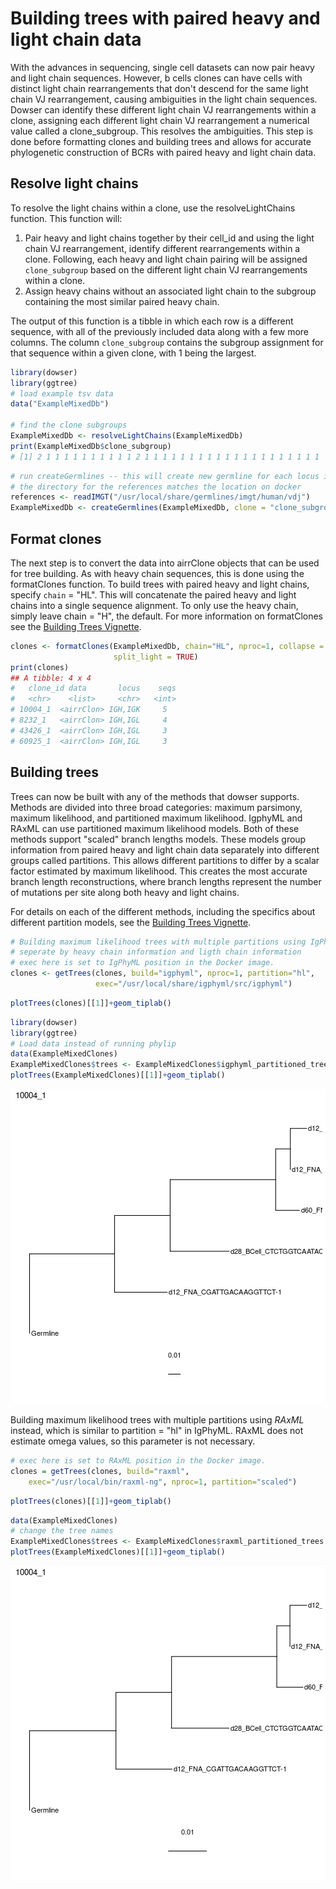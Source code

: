 # Building trees with paired heavy and light chain data

With the advances in sequencing, single cell datasets can now pair heavy and light chain sequences. However, b cells clones can have cells with distinct light chain rearrangements that don't descend for the same light chain VJ rearrangement, causing ambiguities in the light chain sequences. Dowser can identify these different light chain VJ rearrangements within a clone, assigning each different light chain VJ rearrangement a numerical value called a clone_subgroup. This resolves the ambiguities. This step is done before formatting clones and building trees and allows for accurate phylogenetic construction of BCRs with paired heavy and light chain data. 

## Resolve light chains 

To resolve the light chains within a clone, use the resolveLightChains function. This function will:

1. Pair heavy and light chains together by their cell_id and using the light chain VJ rearrangement, identify different rearrangements within a clone. Following, each heavy and light chain pairing will be assigned `clone_subgroup` based on the different light chain VJ rearrangements within a clone. 
2. Assign heavy chains without an associated light chain to the subgroup containing the most similar paired heavy chain.

The output of this function is a tibble in which each row is a different sequence, with all of the previously included data along with a few more columns. The column `clone_subgroup` contains the subgroup assignment for that sequence within a given clone, with 1 being the largest.  


```r
library(dowser)
library(ggtree)
# load example tsv data
data("ExampleMixedDb")

# find the clone subgroups 
ExampleMixedDb <- resolveLightChains(ExampleMixedDb)
print(ExampleMixedDb$clone_subgroup)
# [1] 2 1 1 1 1 1 1 1 1 1 1 2 1 1 1 1 1 1 1 1 1 1 1 1 1 1 1 1 1 1 1 1
```


```r
# run createGermlines -- this will create new germline for each locus in each subgroup 
# the directory for the references matches the location on docker
references <- readIMGT("/usr/local/share/germlines/imgt/human/vdj")
ExampleMixedDb <- createGermlines(ExampleMixedDb, clone = "clone_subgroup_id", nproc = 1)
```

## Format clones

The next step is to convert the data into airrClone objects that can be used for tree building. As with heavy chain sequences, this is done using the formatClones function. To build trees with paired heavy and light chains, specify `chain` = "HL". This will concatenate the paired heavy and light chains into a single sequence alignment. To only use the heavy chain, simply leave chain = "H", the default. For more information on formatClones see the [Building Trees Vignette](Building-Trees-Vignette.md).


```r
clones <- formatClones(ExampleMixedDb, chain="HL", nproc=1, collapse = FALSE, 
                       split_light = TRUE)
print(clones)
## A tibble: 4 x 4
#   clone_id data       locus    seqs
#   <chr>    <list>     <chr>   <int>
# 10004_1  <airrClon> IGH,IGK     5
# 8232_1   <airrClon> IGH,IGL     4
# 43426_1  <airrClon> IGH,IGL     3
# 60925_1  <airrClon> IGH,IGL     3
```
## Building trees 

Trees can now be built with any of the methods that dowser supports. Methods are divided into three broad categories: maximum parsimony, maximum likelihood, and partitioned maximum likelihood. IgphyML and RAxML can use partitioned maximum likelihood models. Both of these methods support "scaled" branch lengths models. These models group information from paired heavy and light chain data separately into different groups called partitions. This allows different partitions to differ by a scalar factor estimated by maximum likelihood. This creates the most accurate branch length reconstructions, where branch lengths represent the number of mutations per site along both heavy and light chains.

For details on each of the different methods, including the specifics about different partition models, see the [Building Trees Vignette](Building-Trees-Vignette.md).


```r
# Building maximum likelihood trees with multiple partitions using IgPhyML where partitions 
# seperate by heavy chain information and ligth chain information
# exec here is set to IgPhyML position in the Docker image.
clones <- getTrees(clones, build="igphyml", nproc=1, partition="hl",
                   exec="/usr/local/share/igphyml/src/igphyml")
```



```r
plotTrees(clones)[[1]]+geom_tiplab()
```



```r
library(dowser)
library(ggtree)
# Load data instead of running phylip
data(ExampleMixedClones)
ExampleMixedClones$trees <- ExampleMixedClones$igphyml_partitioned_trees
plotTrees(ExampleMixedClones)[[1]]+geom_tiplab()
```

![plot of chunk Resolve-Light-Chains-Vignette-6](figure/Resolve-Light-Chains-Vignette-6-1.png)

Building maximum likelihood trees with multiple partitions using *RAxML* instead, which is similar to partition = "hl" in IgPhyML. RAxML does not estimate omega values, so this parameter is not necessary. 

```r
# exec here is set to RAxML position in the Docker image.
clones = getTrees(clones, build="raxml", 
    exec="/usr/local/bin/raxml-ng", nproc=1, partition="scaled")
```


```r
plotTrees(clones)[[1]]+geom_tiplab()
```


```r
data(ExampleMixedClones)
# change the tree names
ExampleMixedClones$trees <- ExampleMixedClones$raxml_partitioned_trees
plotTrees(ExampleMixedClones)[[1]]+geom_tiplab()
```

![plot of chunk Resolve-Light-Chains-Vignette-9](figure/Resolve-Light-Chains-Vignette-9-1.png)
